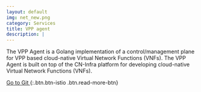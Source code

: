 ```yaml
---
layout: default
img: net_new.png
category: Services
title: VPP agent
description: |
---
```

  The VPP Agent is a Golang implementation of a control/management plane for VPP based cloud-native Virtual Network Functions (VNFs).
  The VPP Agent is built on top of the CN-Infra platform for developing cloud-native Virtual Network Functions (VNFs).



[ Go to Git ]({{home}}/networking/){:.btn.btn-istio .btn.read-more-btn}
